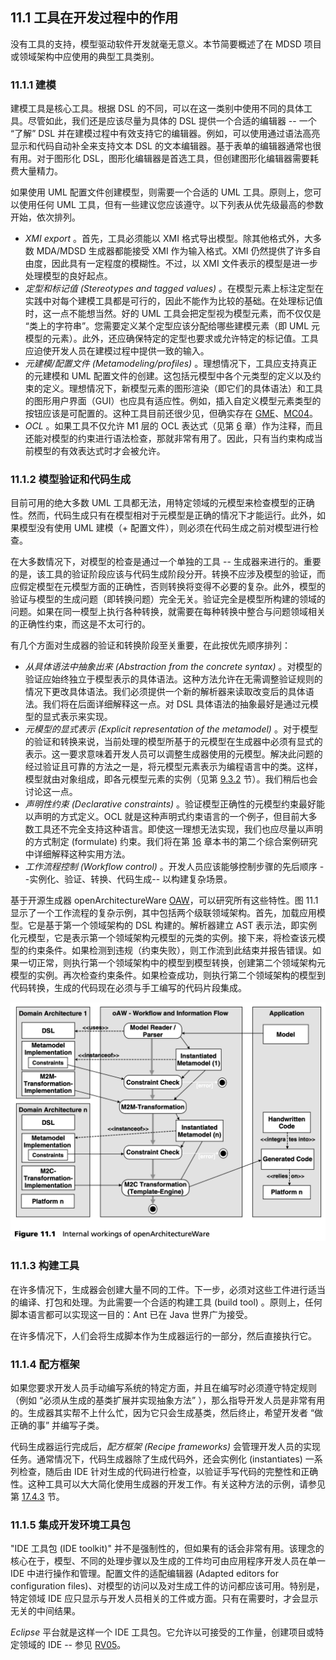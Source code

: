 ## 11.1 工具在开发过程中的作用
没有工具的支持，模型驱动软件开发就毫无意义。本节简要概述了在 MDSD 项目或领域架构中应使用的典型工具类别。

### 11.1.1 建模
建模工具是核心工具。根据 DSL 的不同，可以在这一类别中使用不同的具体工具。尽管如此，我们还是应该尽量为具体的 DSL 提供一个合适的编辑器 -- 一个 “了解” DSL 并在建模过程中有效支持它的编辑器。例如，可以使用通过语法高亮显示和代码自动补全来支持文本 DSL 的文本编辑器。基于表单的编辑器通常也很有用。对于图形化 DSL，图形化编辑器是首选工具，但创建图形化编辑器需要耗费大量精力。

如果使用 UML 配置文件创建模型，则需要一个合适的 UML 工具。原则上，您可以使用任何 UML 工具，但有一些建议您应该遵守。以下列表从优先级最高的参数开始，依次排列。

- *XMI export* 。首先，工具必须能以 XMI 格式导出模型。除其他格式外，大多数 MDA/MDSD 生成器都能接受 XMI 作为输入格式。XMI 仍然提供了许多自由度，因此具有一定程度的模糊性。不过，以 XMI 文件表示的模型是进一步处理模型的良好起点。
- *定型和标记值 (Stereotypes and tagged values)* 。在模型元素上标注定型在实践中对每个建模工具都是可行的，因此不能作为比较的基础。在处理标记值时，这一点不能想当然。好的 UML 工具会把定型视为模型元素，而不仅仅是 “类上的字符串”。您需要定义某个定型应该分配给哪些建模元素（即 UML 元模型的元素）。此外，还应确保特定的定型也要求或允许特定的标记值。工具应迫使开发人员在建模过程中提供一致的输入。
- *元建模/配置文件 (Metamodeling/profiles)* 。理想情况下，工具应支持真正的元建模和 UML 配置文件的创建。这包括元模型中各个元类型的定义以及约束的定义。理想情况下，新模型元素的图形渲染（即它们的具体语法）和工具的图形用户界面（GUI）也应具有适应性。例如，插入自定义模型元素类型的按钮应该是可配置的。这种工具目前还很少见，但确实存在 [GME](../ref.md#gme)、[MC04](../ref.md#mc04)。
- *OCL* 。如果工具不仅允许 M1 层的 OCL 表达式（见第 [6](../ch6/0.md) 章）作为注释，而且还能对模型的约束进行语法检查，那就非常有用了。因此，只有当约束构成当前模型的有效表达式时才会被允许。

### 11.1.2 模型验证和代码生成
目前可用的绝大多数 UML 工具都无法，用特定领域的元模型来检查模型的正确性。然而，代码生成只有在模型相对于元模型是正确的情况下才能运行。此外，如果模型没有使用 UML 建模（+ 配置文件），则必须在代码生成之前对模型进行检查。

在大多数情况下，对模型的检查是通过一个单独的工具 -- 生成器来进行的。重要的是，该工具的验证阶段应该与代码生成阶段分开。转换不应涉及模型的验证，而应假定模型在元模型方面的正确性，否则转换将变得不必要的复杂。此外，模型的验证与模型的生成问题（即转换问题）完全无关。验证完全是模型所构建的领域的问题。如果在同一模型上执行各种转换，就需要在每种转换中整合与问题领域相关的正确性约束，而这是不太可行的。

有几个方面对生成器的验证和转换阶段至关重要，在此按优先顺序排列：

- *从具体语法中抽象出来 (Abstraction from the concrete syntax)* 。对模型的验证应始终独立于模型表示的具体语法。这种方法允许在无需调整验证规则的情况下更改具体语法。我们必须提供一个新的解析器来读取改变后的具体语法。我们将在后面详细解释这一点。对 DSL 具体语法的抽象最好是通过元模型的显式表示来实现。
- *元模型的显式表示 (Explicit representation of the metamodel)* 。对于模型的验证和转换来说，当前处理的模型所基于的元模型在生成器中必须有显式的表示。这一要求意味着开发人员可以调整生成器使用的元模型。解决此问题的经过验证且可靠的方法之一是，将元模型元素表示为编程语言中的类。这样，模型就由对象组成，即各元模型元素的实例（见第 [9.3.2](../ch9/3.md#932-模板和元模型) 节）。我们稍后也会讨论这一点。
- *声明性约束 (Declarative constraints)* 。验证模型正确性的元模型约束最好能以声明的方式定义。OCL 就是这种声明式约束语言的一个例子，但目前大多数工具还不完全支持这种语言。即使这一理想无法实现，我们也应尽量以声明的方式制定 (formulate) 约束。我们将在第 [16](../ch16/0.md) 章本书的第二个综合案例研究中详细解释这种实用方法。
- *工作流程控制 (Workflow control)* 。开发人员应该能够控制步骤的先后顺序 --实例化、验证、转换、代码生成-- 以构建复杂场景。

基于开源生成器 openArchitectureWare [OAW](../ref.md#oaw)，可以研究所有这些特性。图 11.1 显示了一个工作流程的复杂示例，其中包括两个级联领域架构。首先，加载应用模型。它是基于第一个领域架构的 DSL 构建的。解析器建立 AST 表示法，即实例化元模型，它是表示第一个领域架构元模型的元类的实例。接下来，将检查该元模型的约束条件。如果检测到违规（约束失败），则工作流到此结束并报告错误。如果一切正常，则执行第一个领域架构中的模型到模型转换，创建第二个领域架构元模型的实例。再次检查约束条件。如果检查成功，则执行第二个领域架构的模型到代码转换，生成的代码现在必须与手工编写的代码片段集成。

![Figure 11.1](../img/f11.1.png)

### 11.1.3 构建工具
在许多情况下，生成器会创建大量不同的工件。下一步，必须对这些工件进行适当的编译、打包和处理。为此需要一个合适的构建工具 (build tool) 。原则上，任何脚本语言都可以实现这一目的：Ant 已在 Java 世界广为接受。

在许多情况下，人们会将生成脚本作为生成器运行的一部分，然后直接执行它。

### 11.1.4 配方框架
如果您要求开发人员手动编写系统的特定方面，并且在编写时必须遵守特定规则（例如 “必须从生成的基类扩展并实现抽象方法” ），那么指导开发人员是非常有用的。生成器其实帮不上什么忙，因为它只会生成基类，然后终止，希望开发者 “做正确的事” 并编写子类。

代码生成器运行完成后，*配方框架 (Recipe frameworks)* 会管理开发人员的实现任务。通常情况下，代码生成器除了生成代码外，还会实例化 (instantiates) 一系列检查，随后由 IDE 针对生成的代码进行检查，以验证手写代码的完整性和正确性。这种工具可以大大简化使用生成器的开发工作。有关这种方法的示例，请参见第 [17.4.3](../ch17/4.md#1743-基于-dsl-的编程模型) 节。

### 11.1.5 集成开发环境工具包
"IDE 工具包 (IDE toolkit)" 并不是强制性的，但如果有的话会非常有用。该理念的核心在于，模型、不同的处理步骤以及生成的工件均可由应用程序开发人员在单一 IDE 中进行操作和管理。配置文件的适配编辑器 (Adapted editors for configuration files)、对模型的访问以及对生成工件的访问都应该可用。特别是，特定领域 IDE 应只显示与开发人员相关的工件或方面。只有在需要时，才会显示无关的中间结果。

*Eclipse* 平台就是这样一个 IDE 工具包。它允许以可接受的工作量，创建项目或特定领域的 IDE -- 参见 [RV05](../ref.md#rv05)。
